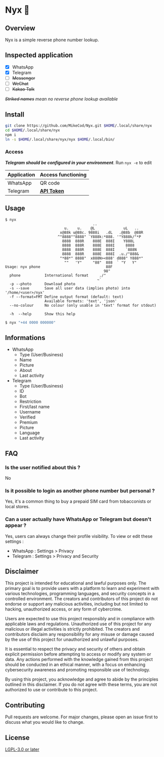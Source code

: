 # Nyx 🌙

## Overview

Nyx is a simple reverse phone number lookup.

## Inspected application

- [x] WhatsApp
- [x] Telegram
- [ ] ~~Messenger~~ 
- [ ] ~~WeChat~~
- [ ] ~~Kakao Talk~~

*~~Striked names~~ mean no reverse phone lookup available*

## Install

```sh
git clone https://github.com/MikeCod/Nyx.git $HOME/.local/share/nyx
cd $HOME/.local/share/nyx
npm i
ln -s $HOME/.local/share/nyx/nyx $HOME/.local/bin/
```

### Access

***Telegram should be configured in your environment***. Run `nyx -e` to edit

| Application | Access functioning |
|-|-|
| WhatsApp | QR code |
| Telegram | [**API Token**](https://my.telegram.org/apps) |

## Usage

```
$ nyx
                                        ..                      
                           u.    u.    @L             uL   ..   
                         x@88k u@88c. 9888i   .dL   .@88b  @88R 
                        ^"8888""8888" `Y888k:*888. '"Y888k/"*P  
                          8888  888R    888E  888I    Y888L     
                          8888  888R    888E  888I     8888     
                          8888  888R    888E  888I     `888N    
                          8888  888R    888E  888I  .u./"888&   
                         "*88*" 8888"  x888N><888' d888" Y888*" 
                           ""   'Y"     "88"  888  ` "Y   Y"    
Usage: nyx phone                              88F               
                                             98"                
  phone           International format     ./"                  
                                          ~`
  -p --photo      Download photo
  -s --save       Save all user data (implies photo) into '/home/<user>/nyx'
  -f --format=FMT Define output format (default: text)
                  Available formats: 'text', 'json'
  --no-colour     No colour (only usable in 'text' format for stdout)

  -h  --help      Show this help
```

```sh
$ nyx "+44 0000 000000"
```

## Informations

* WhatsApp
	* Type (User/Business)
	* Name
	* Picture
	* About
	* Last activity
* Telegram
	* Type (User/Business)
	* ID
	* Bot
	* Restriction
	* First/last name
	* Username
	* Verified
	* Premium
	* Picture
	* Language
	* Last activity

## FAQ

### Is the user notified about this ?
No

### Is it possible to login as another phone number but personal ?
Yes, it's a common thing to buy a prepaid SIM card from tobacconists or local stores.

### Can a user actually have WhatsApp or Telegram but doesn't appear ?
Yes, users can always change their profile visibility. To view or edit these settings :
* WhatsApp : Settings > Privacy
* Telegram : Settings > Privacy and Security

## Disclaimer

This project is intended for educational and lawful purposes only. The primary goal is to provide users with a platform to learn and experiment with various technologies, programming languages, and security concepts in a controlled environment. The creators and contributors of this project do not endorse or support any malicious activities, including but not limited to hacking, unauthorized access, or any form of cybercrime.

Users are expected to use this project responsibly and in compliance with applicable laws and regulations. Unauthorized use of this project for any malicious or illegal activities is strictly prohibited. The creators and contributors disclaim any responsibility for any misuse or damage caused by the use of this project for unauthorized and unlawful purposes.

It is essential to respect the privacy and security of others and obtain explicit permission before attempting to access or modify any system or data. Any actions performed with the knowledge gained from this project should be conducted in an ethical manner, with a focus on enhancing cybersecurity awareness and promoting responsible use of technology.

By using this project, you acknowledge and agree to abide by the principles outlined in this disclaimer. If you do not agree with these terms, you are not authorized to use or contribute to this project.

## Contributing

Pull requests are welcome. For major changes, please open an issue first
to discuss what you would like to change.

## License

[LGPL-3.0 or later](LICENSE)
